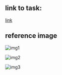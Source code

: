 ## link to task: 

[link](https://github.com/rolling-scopes-school/js-fe-course-en/blob/main/tasks/async-race/README.md?plain=1)

## reference image

![img1]('src/img/1.png')

![img2]('src/img/2.png')

![img3]('src/img/3.png')